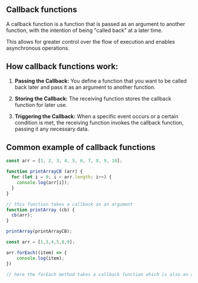 ## Callback functions

A callback function is a function that is passed as an argument to another function, with the intention of being "called back" at a later time. 

This allows for greater control over the flow of execution and enables asynchronous operations.

## How callback functions work:

1. **Passing the Callback:** You define a function that you want to be called back later and pass it as an argument to another function.

2. **Storing the Callback:** The receiving function stores the callback function for later use.

3. **Triggering the Callback:** When a specific event occurs or a certain condition is met, the receiving function invokes the callback function, passing it any necessary data.

## Common example of callback functions

```jsx
const arr = [1, 2, 3, 4, 5, 6, 7, 8, 9, 10];

function printArrayCB (arr) {
  for (let i = 0; i < arr.length; i++) {
    console.log(arr[i]);
  }
}

// this function takes a callback as an argument
function printArray (cb) {
  cb(arr);
}

printArray(printArrayCB);
```

```jsx
const arr = [1,3,4,5,8,9];

arr.forEach((item) => {
    console.log(item);
})

// here the forEach method takes a callback function which is also an anonymous function.
```
